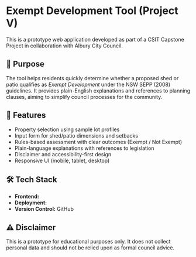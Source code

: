 # Exempt Development Tool (Project V)

This is a prototype web application developed as part of a CSIT Capstone Project in collaboration with Albury City Council.

## 📌 Purpose
The tool helps residents quickly determine whether a proposed shed or patio qualifies as *Exempt Development* under the NSW SEPP (2008) guidelines. It provides plain-English explanations and references to planning clauses, aiming to simplify council processes for the community.

## 🚀 Features
- Property selection using sample lot profiles  
- Input form for shed/patio dimensions and setbacks  
- Rules-based assessment with clear outcomes (Exempt / Not Exempt)  
- Plain-language explanations with references to legislation  
- Disclaimer and accessibility-first design  
- Responsive UI (mobile, tablet, desktop)  

## 🛠️ Tech Stack
- **Frontend:** 
- **Deployment:**  
- **Version Control:** GitHub  

## ⚠️ Disclaimer
This is a prototype for educational purposes only. It does not collect personal data and should not be relied upon as formal council advice.
